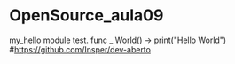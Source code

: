# OpenSource_aula09
my_hello module test.  func _   World() ->  print("Hello World")
#https://github.com/Insper/dev-aberto